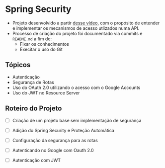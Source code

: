 # Spring Security
- Projeto desenvolvido a partir [desse vídeo](https://www.youtube.com/watch?v=EQ5EwIYsgIE), com o propósito de entender e implementar os mecanismos de acesso utlizados numa API.
- Processo de criação do projeto foi documentado via commits e  `README.md` a fim de:
    - Fixar os conhecimentos
    - Execitar o uso do Git
## Tópicos
- Autenticação
- Segurança de Rotas
- Uso do OAuth 2.0 utilizando o acesso com o Google Accounts
- Uso do JWT no Resource Server

## Roteiro do Projeto
- [ ] Criação de um projeto base sem implementação de segurança
- [ ] Adição do Spring Security e Proteção Automática
- [ ] Configuração da segurança para as rotas
- [ ] Autenticando no Google com Oauth 2.0
- [ ] Autenticação com JWT




